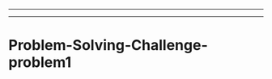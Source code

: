 ---------------------------------------------------------------------
-----------------------------------------------------------------------------------
# Problem-Solving-Challenge-problem1
